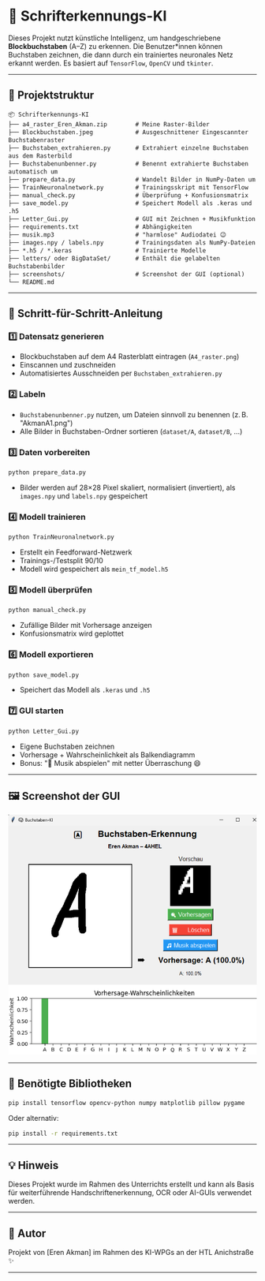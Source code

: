 # 📘 Schrifterkennungs-KI

Dieses Projekt nutzt künstliche Intelligenz, um handgeschriebene **Blockbuchstaben** (A–Z) zu erkennen. Die Benutzer*innen können Buchstaben zeichnen, die dann durch ein trainiertes neuronales Netz erkannt werden. Es basiert auf `TensorFlow`, `OpenCV` und `tkinter`.

---

## 📁 Projektstruktur

```
📦 Schrifterkennungs-KI
├── a4_raster_Eren_Akman.zip        # Meine Raster-Bilder
├── Blockbuchstaben.jpeg            # Ausgeschnittener Eingescannter Buchstabenraster
├── Buchstaben_extrahieren.py       # Extrahiert einzelne Buchstaben aus dem Rasterbild
├── Buchstabenunbenner.py           # Benennt extrahierte Buchstaben automatisch um
├── prepare_data.py                 # Wandelt Bilder in NumPy-Daten um
├── TrainNeuronalnetwork.py         # Trainingsskript mit TensorFlow
├── manual_check.py                 # Überprüfung + Konfusionsmatrix
├── save_model.py                   # Speichert Modell als .keras und .h5
├── Letter_Gui.py                   # GUI mit Zeichnen + Musikfunktion
├── requirements.txt                # Abhängigkeiten
├── musik.mp3                       # "harmlose" Audiodatei 😉
├── images.npy / labels.npy         # Trainingsdaten als NumPy-Dateien
├── *.h5 / *.keras                  # Trainierte Modelle
├── letters/ oder BigDataSet/       # Enthält die gelabelten Buchstabenbilder
├── screenshots/                    # Screenshot der GUI (optional)
└── README.md
```

---

## 🧠 Schritt-für-Schritt-Anleitung

### 1️⃣ Datensatz generieren
- Blockbuchstaben auf dem A4 Rasterblatt eintragen (`A4_raster.png`)
- Einscannen und zuschneiden
- Automatisiertes Ausschneiden per `Buchstaben_extrahieren.py`

### 2️⃣ Labeln
- `Buchstabenunbenner.py` nutzen, um Dateien sinnvoll zu benennen (z. B. "AkmanA1.png")
- Alle Bilder in Buchstaben-Ordner sortieren (`dataset/A`, `dataset/B`, …)

### 3️⃣ Daten vorbereiten

```bash
python prepare_data.py
```

- Bilder werden auf 28×28 Pixel skaliert, normalisiert (invertiert), als `images.npy` und `labels.npy` gespeichert

### 4️⃣ Modell trainieren

```bash
python TrainNeuronalnetwork.py
```

- Erstellt ein Feedforward-Netzwerk
- Trainings-/Testsplit 90/10
- Modell wird gespeichert als `mein_tf_model.h5`

### 5️⃣ Modell überprüfen

```bash
python manual_check.py
```

- Zufällige Bilder mit Vorhersage anzeigen
- Konfusionsmatrix wird geplottet

### 6️⃣ Modell exportieren

```bash
python save_model.py
```

- Speichert das Modell als `.keras` und `.h5`

### 7️⃣ GUI starten

```bash
python Letter_Gui.py
```

- Eigene Buchstaben zeichnen
- Vorhersage + Wahrscheinlichkeit als Balkendiagramm
- Bonus: "🎵 Musik abspielen" mit netter Überraschung 😄

---

## 🖼️ Screenshot der GUI

![GUI Screenshot](screenshots/Bild1.png)

---

## 🧰 Benötigte Bibliotheken

```bash
pip install tensorflow opencv-python numpy matplotlib pillow pygame
```

Oder alternativ:

```bash
pip install -r requirements.txt
```

---

## 💡 Hinweis

Dieses Projekt wurde im Rahmen des Unterrichts erstellt und kann als Basis für weiterführende Handschriftenerkennung, OCR oder AI-GUIs verwendet werden.

---

## 👤 Autor

Projekt von [Eren Akman] im Rahmen des KI-WPGs an der HTL Anichstraße ✨

---


